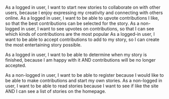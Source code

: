 As a logged in user, I want to start new stories to collaborate on with other users, because I enjoy expressing my creativity and connecting with others online.
As a logged in user, I want to be able to upvote contributions I like, so that the best contributions can be selected for the story.
As a non-logged in user, I want to see upvotes on contributions, so that I can see which kinds of contributions are the most popular
As a logged-in user, I want to be able to accept contributions to add to my story, so I can create the most entertaining story possible.




As a logged in user, I want to be able to determine when my story is finished, because I am happy with it AND contributions will be no longer accepted. 

As a non-logged in user, I want to be able to register because I would like to be able to make contributions and start my own stories. 
As a non-logged in user, I want to be able to read stories because I want to see if like the site AND I can see a list of stories on the homepage.

